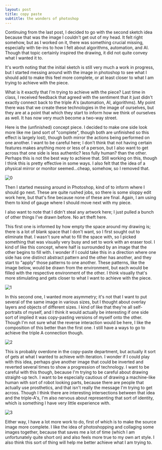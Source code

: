 ```yaml
---
layout: post
title: copy paste
subtitle: the wonders of photoshop
---
```


Continuing from the last post, I decided to go with the second sketch idea because that was the image I couldn't get out of my head. It felt right somehow, but as I worked on it, there was something crucial missing, especially with tie-ins to how I felt about algorithms, automation, and AI. Though that topic certainly inspired the drawing, it did not quite convey what I wanted it to. 

It's worth noting that the initial sketch is still very much a work in progress, but I started messing around with the image in photoshop to see what I should add to make this feel more complete, or at least closer to what I am trying to achieve with the piece. 

What is it exactly that I'm trying to achieve with the piece? Last time in class, I received feedback that agreed with the sentiment that it just didn't exactly connect back to the triple A's (automation, AI, algorithms). My point there was that we create these technologies in the image of ourselves, but they are at a point that which they start to inform how we think of ourselves as well. It has now very much become a two-way street. 

Here is the (unfinished) concept piece. I decided to make one side look more like me (and sort of "complete", though both are unfinished so this effect is largely lost), though both mirror the actions being performed on one another. I want to be careful here; I don't think that not having certain features makes anything more or less of a person, but I also want to get across that one side is less authentic? less fully human? than the other. Perhaps this is not the best way to achieve that. Still working on this, though I think this is pretty effective in some ways. I also felt that the idea of a physical mirror or monitor seemed...cheap, somehow, so I removed that. 

![0](https://lh3.googleusercontent.com/6hf1ZpRZ6LLeYvzuQ8wIDOpJsc52e1e4vOVqMX638KSu3MVvcOGao4jJxxcvCDw5zPLicCC1bqUlXNj_eglLbker5YUmqiDyR0wgtF3cskeIXeW4rYtzva0oQDVbTEtOWMN-S8iTABj7fYCU-KC3gkbRUzSIN9yS6OURxeWblj7JhqWdUIwmPj9oFNMvgYXtPdA-eprJCeToH4RWUua1EAfunFbURcj24DGu9EAX4GFO43Fjxa8ySAtf7sbPB9mACIBGwwhW8v0o9I2yZFLRU_gRYx5gfxKX1BoLn1nDjxpKqLqq27fhRa2-dEX_TJ9iZl0_-EgIu31MfCo4Sl1cGvil81T7HNJIkmsuy-iJirnAFBv9UZqyEUYcx1NQ3GhlEIBlSuOOBKVVo_UzDfy_dGxVs5sXtmHX2X8KydtDRA7nDqko4iA3el5AGB5uQdNGSG-a6NbhzbWpUTR7QqUZ8BeuFBM0A14Dii3xlbbyOchgGyBTdblfxdKoVDluncmLaxg1cwj1Sk3uXeDvU3rxkRj3hDWIL1OAWstlACE-NunDvjh7ogqz6cXfwizJ0BtGXtD5XvEIlYbCLINfZb4OE7cGi_a5lUKZ7OvW9N33iy9qG35upXvY83ReuFwzv6zFSgJg7oIRy9JL2WvpXMEMcxoE=w1221-h915-no)

Then I started messing around in Photoshop, kind of to inform where I should go next. These are quite rushed jobs, so there is some sloppy edit work here, but that's fine because none of these are final. Again, I am using them to kind of gauge where I should move next with my piece.

I also want to note that I didn't steal any artwork here; I just pulled a bunch of other things I've drawn before. No art theft here. 

This first one is informed by how empty the space around my drawing is; there is a lot of blank space that I don't want, so I first sought out to eliminate that. I wasn't sure what to fill the space with, so I picked something that was visually very busy and set to work with an eraser tool. I kind of like this concept, where half is surrounded by an image that the other begins to fill with. I wonder if I could take this in a direction where one side has one distinct abstract pattern and the other has another, and they start to "apply" those patterns to one another. These patterns, like the image below, would be drawn from the environment, but each would be filled with the respective environment of the other. I think visually that's more stimulating and gets closer to what I want to achieve with the piece. 

![1](https://lh3.googleusercontent.com/EY8iEHif5YXauj5pfxkRhb7UzgQXFwoTGttQR80CvEjyEg9GBwgcmy8_-3AXdpkjNi_lMga7E5l3ZC9i4coRLiFhGe84BlXZGNskBiBC_EL0MAysB-VEDRmUWViym0BJPx3h4iD_SCdaeehayPgI9_ut02o7cVnf5MyvThH4-ayRK-StySQjpQj-hTYkfGSsZuOKlEh4UA5RqHwaRtke29iulUSUEyVc_YggBpMFxzyaA_kP8ve3AF2hh6cIpUQAKzI7mEQqURSciiITEa3Qh3ovPNksy55OkiMIiXMnF6CUMeDIyNXgahC5DeYISUGAieqmi5aLlDZrD4H4Zy2UYHihVC0v9pl8j5-d1ubAluXy8DH9UUMgj2CV3qggVp7O-iGm_VNbghBqbhHKJUGvHEaDzcp0TGWGhHRf5HKHOST7bcgbzIEHv8qHzS9u3CrOUEqEDBIKHsCdxQKNPbgG98XhE92u6CKQfKWRs8glqR0IUEokGOsSJTe1bD6114GcQyisv3NlqDjnoBMqDAWHaViHloSM3GllhpXB2-eqAIFee1-AE_XBhh1P_Iw1KUBTo8nLn9SbpXR66u4BYbY0CQEbDqSU0FRwf2RPjZkdDJs42vMgSqlaFJ9RZwdKGs_RTNUTRLLFO2AhPMq-VeMjYOjf=w1221-h915-no)

In this second one, I wanted more asymmetry; it's not that I want to put several of the same image in various sizes, but I thought about overlay layers and objects of different sizes. I kind of like that they're all self-portraits of myself, and I think it would actually be interesting if one side sort of implied it was copy-pasting versions of myself onto the other. Though I'm not sure what the reverse interaction would be here, I like the composition of this better than the first one. I still have a ways to go to achieve the triple A connection though. 

![2](https://lh3.googleusercontent.com/WqTahO98t-Hg2A_wy3JRE3IY2okuu0Uc7x0D7tlVVEqW_13lYObhhggVN6apvpLKv1IyWPz0jLwqwdnvLc-X4gFDX3jJtJq1FDFZnAsQCll3O6dZw-hx3_RE4ns3pxKTYkt3Lnx2TVnIlQAuD1VvTT4cMHp3li_S582wPeP4zkqVYKTqPgJ_XH05YlObCxevJ-kHW0ZqSnWxuZsRP_M-FevB7FnCSU4mdfxgu0K-i4YyslKcb8FHIXlmR5M9X1v7u9tvhu4cu5_xTN1T4hbAwqUNlDDMbCSYnrj15ZooXGGdWNLTqfQrIzQRboIq0dJxsX79N27WsiI12cwGl8m4s-p0XuGXLgNi0r9VTIe4CyhvyqwiuCnsK7qUxFwDEHAd1l6ci5HR2gA_n5J-oea5iIBGsrNwai2UA7rEoli7vYztF6ZL4IBzZjWy6QZWB5WE503cZYz5n9Q_8We4eSyYtn0VFkaOe16G8s_4Hd6LHM8ZoG9XChVTZ2uL0uhYgNmAsmmFUKKkKmqZBW6qhHIx5jUoRq9I6P4PhVJpHfToJM0r2cSHiC2qXtGchkYn0HwQuruorxKYglQpZWwOnNtItMyE9RsOQM3nYhaDMN_JXzYLr4bumcqi0LyhwT1HsQrWK5UQeuMSuYM5GnggG0dW2t32=w1221-h915-no)

This is probably overdone in the copy-paste department, but actually it sort of gets at what I wanted to achieve with iteration. I wonder if I could play with this idea, perhaps give another image that could be inverted and reverted several times to show a progression of technology. I want to be careful with this though, because I'm trying to be careful about drawing straight-up tech. I want to be especially cautious of drawing a machine-like human with sort of robot looking parts, because there are people that actually use prosthetics, and that isn't really the message I'm trying to get across. Though I think there are interesting intersections between that idea and the triple-A's, I'm also nervous about representing that sort of identity, which is something I have very little experience with.

![3](https://lh3.googleusercontent.com/8zNe0iiMg7trjKXJiZT9s9TKXxHS7bJYPlje7PiwiGVhAAuQNdbALLVb-CFRUbhX0nqyaJAQzsjr1jNKBjyLuX2wgP0tS3Zh_872txGZ12LSXJhscC3ZlUCys_P4tqSRFxbqwboY3-txpUZruWdoDtsh6T5so9JtLeI0fRyZRat8wmIXEsKaRiAPvdwQHbyUn9RLrOp3-NXM79OSow2UXCZ8iU6ccvQJ1cQz8yTUSBgkgwpuPbix98szUX09uXUt1B5sMun7npkjTbbAJmSS4iixPnJ22OAX-jqWeIJL9lIwI_Hh6zoeOBEDYiE7_kOgF163By_GZ4i8-3mPlFbKbnqno_WX1eZArUoNgbHLnjFHYWa3M6GcUyvXevnlUw0Tp2dxRxj7b5Uh4-l6ks5E_BtS7J5pL7W1gRIaCqSACG8mfXcv305Hge9FWaIDGyH0VNyK1R2tRw5u1CPNriNvyjq-EXET_b2eM1f8RtzaCWax8COAHbMEyvppUuzckfPab5FOftD8Wv3yZcdhcSHgrAjJXvCRuD8WRswsuMvnQyRMMuKZ0rqxOh4BbiZ1Lv-IFOpcpEKxTOgdXsXQCSzKdCCpwhw2rnjf_Bz832W7BWfbk3nHh3zPc0icF2_rPOJJTBizKChl58Ioe9Ne8PtQwLU7=w1221-h915-no)

Either way, I have a lot more work to do, first of which is to make the source image more complete. I like the idea of photoshopping and collaging some images together, because that saves me a lot of time (which I am unfortunately quite short on) and also feels more true to my own art style. I also think this sort of thing will help me better achieve what I am trying to.
